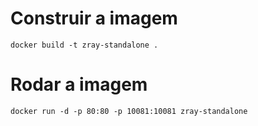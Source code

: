 # Construir a imagem

	docker build -t zray-standalone .

# Rodar a imagem

	docker run -d -p 80:80 -p 10081:10081 zray-standalone